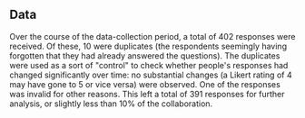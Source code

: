 ## Data

Over the course of the data-collection period, a total of 402 responses were received.
Of these, 10 were duplicates (the respondents seemingly having forgotten that they had already answered the questions).
The duplicates were used as a sort of "control" to check whether people's responses had changed significantly over time: no substantial changes (a Likert rating of 4 may have gone to 5 or vice versa) were observed.
One of the responses was invalid for other reasons.
This left a total of 391 responses for further analysis, or slightly less than 10% of the collaboration.
